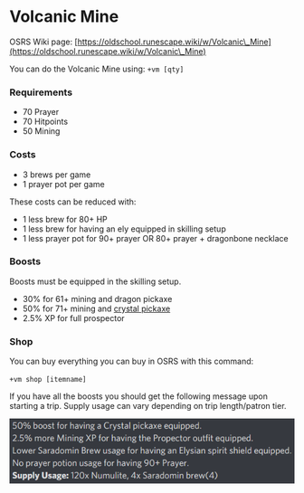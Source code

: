 # Volcanic Mine

OSRS Wiki page: [https://oldschool.runescape.wiki/w/Volcanic\_Mine](https://oldschool.runescape.wiki/w/Volcanic\_Mine)

You can do the Volcanic Mine using: `+vm [qty]`

### Requirements

* 70 Prayer
* 70 Hitpoints
* 50 Mining

### Costs

* 3 brews per game
* 1 prayer pot per game

These costs can be reduced with:

* 1 less brew for 80+ HP
* 1 less brew for having an ely equipped in skilling setup
* 1 less prayer pot for 90+ prayer OR 80+ prayer + dragonbone necklace

### Boosts&#x20;

Boosts must be equipped in the skilling setup.

* 30% for 61+ mining and dragon pickaxe
* 50% for 71+ mining and [crystal pickaxe](../../minigames/zalcano.md)
* 2.5% XP for full prospector

### Shop

You can buy everything you can buy in OSRS with this command:

`+vm shop [itemname]`

If you have all the boosts you should get the following message upon starting a trip. Supply usage can vary depending on trip length/patron tier.

![](<../../.gitbook/assets/image (14).png>)
